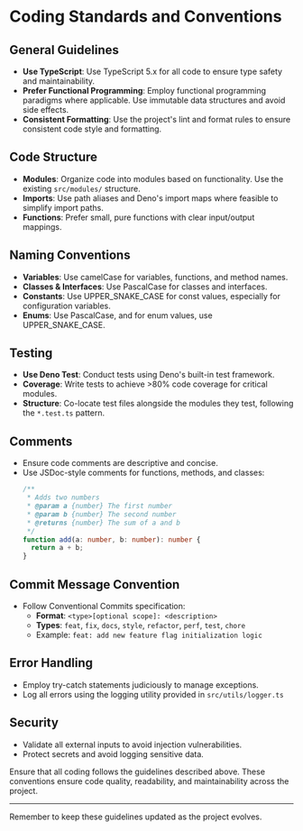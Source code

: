 # Coding Standards and Conventions

## General Guidelines

- **Use TypeScript**: Use TypeScript 5.x for all code to ensure type safety and maintainability.
- **Prefer Functional Programming**: Employ functional programming paradigms where applicable. Use immutable data structures and avoid side effects.
- **Consistent Formatting**: Use the project's lint and format rules to ensure consistent code style and formatting.

## Code Structure

- **Modules**: Organize code into modules based on functionality. Use the existing `src/modules/` structure.
- **Imports**: Use path aliases and Deno's import maps where feasible to simplify import paths.
- **Functions**: Prefer small, pure functions with clear input/output mappings.

## Naming Conventions

- **Variables**: Use camelCase for variables, functions, and method names.
- **Classes & Interfaces**: Use PascalCase for classes and interfaces.
- **Constants**: Use UPPER_SNAKE_CASE for const values, especially for configuration variables.
- **Enums**: Use PascalCase, and for enum values, use UPPER_SNAKE_CASE.

## Testing

- **Use Deno Test**: Conduct tests using Deno's built-in test framework.
- **Coverage**: Write tests to achieve >80% code coverage for critical modules.
- **Structure**: Co-locate test files alongside the modules they test, following the `*.test.ts` pattern.

## Comments

- Ensure code comments are descriptive and concise.
- Use JSDoc-style comments for functions, methods, and classes:
  ```typescript
  /**
   * Adds two numbers
   * @param a {number} The first number
   * @param b {number} The second number
   * @returns {number} The sum of a and b
   */
  function add(a: number, b: number): number {
    return a + b;
  }
  ```

## Commit Message Convention

- Follow Conventional Commits specification:
  - **Format**: `<type>[optional scope]: <description>`
  - **Types**: `feat`, `fix`, `docs`, `style`, `refactor`, `perf`, `test`, `chore`
  - Example: `feat: add new feature flag initialization logic`

## Error Handling

- Employ try-catch statements judiciously to manage exceptions.
- Log all errors using the logging utility provided in `src/utils/logger.ts`

## Security

- Validate all external inputs to avoid injection vulnerabilities.
- Protect secrets and avoid logging sensitive data.

Ensure that all coding follows the guidelines described above. These conventions ensure code quality, readability, and maintainability across the project.

---
Remember to keep these guidelines updated as the project evolves.
